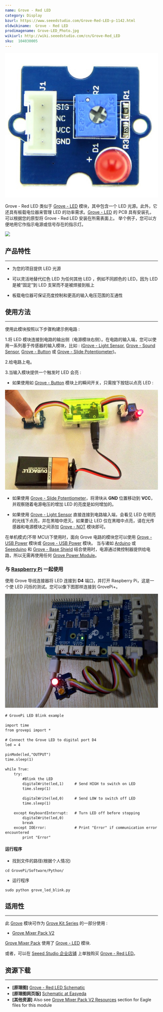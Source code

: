 ```yaml
---
name: Grove - Red LED
category: Display
bzurl: https://www.seeedstudio.com/Grove-Red-LED-p-1142.html
oldwikiname:  Grove - Red LED
prodimagename: Grove-LED_Photo.jpg
wikiurl: http://wiki.seeedstudio.com/cn/Grove-Red_LED
sku:  104030005
---
```


![](https://github.com/SeeedDocument/Grove-Red_LED/raw/master/img/Grove-LED_Photo.jpg)

Grove - Red LED 类似于 [Grove - LED](/Grove-LED "Grove - LED") 模块，其中包含一个 LED 光源。此外，它还具有板载电位器来管理 LED 的功率需求。[Grove - LED](/Grove-LED "Grove - LED") 的 PCB 具有安装孔，可以根据您的原型将 Grove - Red LED 安装在所需表面上。 举个例子，您可以方便地用它作指示电源或信号存在的指示灯。

[![](https://github.com/SeeedDocument/wiki_chinese/raw/master/docs/images/click_to_buy.PNG)](https://item.taobao.com/item.htm?spm=a1z10.3-c.w4002-11172317909.10.6ff448edbXtfEH&id=45476819992)

##  产品特性
---
*   为您的项目提供 LED 光源

*   可以灵活地替代红色 LED 为任何其他 LED ，例如不同颜色的 LED，因为 LED 是被“固定”到 LED 支架而不是被焊接到板上

*   板载电位器可保证亮度控制和更高的输入电压范围的互通性

##  使用方法
---
使用此模块按照以下步骤构建示例电路 :

1.将 LED 模块连接到电路的输出侧（电源模块右侧）。在电路的输入端，您可以使用一系列基于传感器的输入模块，比如 : ([Grove - Light Sensor](/Grove-Light_Sensor "Grove - Light Sensor"), [Grove - Sound Sensor](/Grove-Sound_Sensor "Grove - Sound Sensor"), [Grove - Button](/Grove-Button "Grove - Button") 或 [Grove - Slide Potentiometer](/Grove-Slide_Potentiometer "Grove - Slide Potentiometer"))。

2.给电路上电。

3.当输入模块提供一个触发时 LED 会亮 :
- 如果使用如 [Grove - Button](/Grove-Button "Grove - Button") 模块上的瞬间开关，只需按下按钮以点亮 LED :


![](https://github.com/SeeedDocument/Grove-Red_LED/raw/master/img/Grove-momentarySwitch-RedLED.jpg)


- 如果使用 [Grove - Slide Potentiometer](/Grove-Slide_Potentiometer "Grove - Slide Potentiometer")，将滑块从 **GND** 位置移动到 **VCC**，并观察随着电源电压的增加 LED 的亮度是如何增加的。

- 如果使用 [Grove - Light Sensor](/Grove-Light_Sensor "Grove - Light Sensor") 直接连接到电路输入端，会看见 LED 在明亮的光线下点亮，并在黑暗中熄灭。如果要让 LED 仅在黑暗中点亮，请在光传感器和电源模块之间添加 [Grove - NOT](/Grove-NOT "Grove - NOT") 模块即可。


在单机模式(不带 MCU)下使用时，面向 Grove 电路的模块您可以使用 [Grove - USB Power](/Grove-Mixer_Pack#2._USB_Power "Grove - Mixer Pack") 模块或 [Grove - USB Power](/Grove-Mixer_Pack#2._USB_Power "Grove - Mixer Pack") 模块。 当与诸如 [Arduino](/w/index.php?title=Arduino&amp;action=edit&amp;redlink=1 "Arduino&amp;action=edit&amp;redlink=1") 或 [Seeeduino](/Seeeduino "Seeeduino") 和 [Grove - Base Shield](/Grove-Base_Shield "Grove - Base Shield") 结合使用时，电源通过微控制器提供给电路，所以无需再使用任何 [Grove Power Module](/GROVE_System#Power "GROVE System")。

###   与 [Raspberry Pi](/GrovePiPlus "GrovePi+") 一起使用

使用 Grove 导线连接器将 LED 连接到 **D4** 端口，并打开 Raspberry Pi，这是一个使 LED 闪烁的测试。您可以像下图那样连接到 GrovePi+。

![](https://github.com/SeeedDocument/Grove-Red_LED/raw/master/img/GrovePiPlus_red_led.jpg)


```
# GrovePi LED Blink example

import time
from grovepi import *

# Connect the Grove LED to digital port D4
led = 4

pinMode(led,"OUTPUT")
time.sleep(1)

while True:
    try:
        #Blink the LED
        digitalWrite(led,1)		# Send HIGH to switch on LED
        time.sleep(1)

        digitalWrite(led,0)		# Send LOW to switch off LED
        time.sleep(1)

    except KeyboardInterrupt:	# Turn LED off before stopping
        digitalWrite(led,0)
        break
    except IOError:				# Print "Error" if communication error encountered
        print "Error"
```

####   运行程序

*   找到文件的路径(根据个人情况)
```
cd GrovePi/Software/Python/
```

*   运行程序
```
sudo python grove_led_blink.py
```

##  适用性
---
此 [Grove](/Grove "Grove") 模块可作为 [Grove Kit Series](/GROVE_System#GROVE_Kit_Series "GROVE System") 的一部分使用 :

*   [Grove Mixer Pack V2](/GROVE_MIXER_PACK_V2 "GROVE MIXER PACK V2")

[Grove Mixer Pack](/Grove-Mixer_Pack "Grove - Mixer Pack") 使用了 [Grove - LED](/Grove-LED "Grove - LED") 模块.

或者，可以在 [Seeed Studio 企业店铺](https://seeedstudio.taobao.com/?spm=2013.1.0.0.6485c96fdjYI88) 上单独购买 [Grove - Red LED](https://item.taobao.com/item.htm?spm=a1z10.3-c.w4002-11172317909.10.6ff448edbXtfEH&id=45476819992)。

##  资源下载
---
* **[原理图]** [Grove - Red LED Schematic](https://github.com/SeeedDocument/Grove-Red_LED/raw/master/res/Grove-LED_v1.3.pdf)
* **[原理图网页版]** [Schematic at Easyeda](https://easyeda.com/Seeed/Grove_Red_LED-7e3e5eacbdc94abb90c01c55c55bc83a)
* **[其他资源]** Also see [Grove Mixer Pack V2 Resources](/GROVE_MIXER_PACK_V2#Resources "GROVE MIXER PACK V2") section for Eagle files for this module

